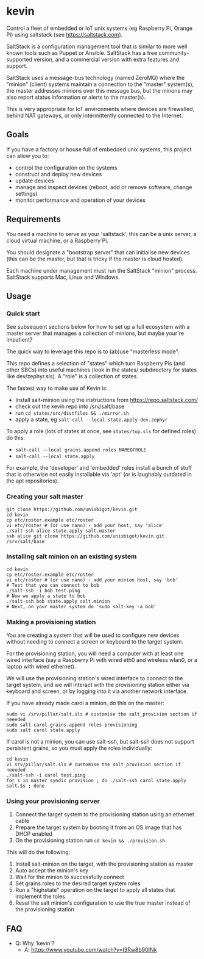 # kevin
Control a fleet of embedded or IoT unix systems (eg Raspberry Pi, Orange Pi) using saltstack
(see https://saltstack.com).

SaltStack is a configuration management tool that is similar to 
more well known tools such as Puppet or Ansible.  SaltStack has a free
community-supported version, and a commercial version with extra
features and support.

SaltStack uses a message-bus technology (named ZeroMQ) where the "minion" (client) systems
maintain a connection to the "master" system(s), the master addresses minions
over this message bus, but the minons may also report status information or
alerts to the master(s).

This is very appropriate for IoT environments where devices are firewalled,
behind NAT gateways, or only intermittently connected to the Internet. 

## Goals

If you have a factory or house full of embedded unix systems, this 
project can allow you to:

  * control the configuration on the systems
  * construct and deploy new devices
  * update devices
  * manage and inspect devices (reboot, add or remove software, change settings)
  * monitor performance and operation of your devices

## Requirements

You need a machine to serve as your 'saltstack', this can be a unix server, a
cloud virtual machine, or a Raspberry Pi.

You should designate a "bootstrap server" that can initialise new devices
(this can be the master, but that is tricky if the master is cloud hosted).

Each machine under management must run the SaltStack "minion" process.
SaltStack supports Mac, Linux and Windows.

## Usage

### Quick start

See subsequent sections below for how to set up a full ecosystem with a master server that
manages a collection of minions, but maybe your're impatient?

The quick way to leverage this repo is to (ab)use "masterless mode".

This repo defines a selection of "states" which turn Raspberry Pis
(and other SBCs) into useful machines (look in the states/
subdirectory for states like dev/zephyr.sls).     A "role" is a collection of
states.

The fastest way to make use of Kevin is:

  * Install salt-minion using the instructions from
    https://repo.saltstack.com/
  * check out the kevin repo into /srv/salt/base
  * run `cd states/src/distfiles && ./mirror.sh`
  * apply a state, eg `salt-call --local state.apply dev.zephyr`
  
To apply a role (lots of states at once, see `states/top.sls` for
defined roles) do this:

  * `salt-call --local grains.append roles NAMEOFROLE`
  * `salt-call --local state.apply`

For example, the 'developer' and 'embedded' roles install a bunch of stuff that
is otherwise not easily installable via 'apt' (or is laughably
outdated in the apt repositories).

### Creating your salt master

```
git clone https://github.com/unixbigot/kevin.git
cd kevin
cp etc/roster.example etc/roster
vi etc/roster # (or use nano) - add your host, say 'alice'
./salt-ssh alice state.apply salt.master
ssh alice git clone https://github.com/unixbigot/kevin.git /srv/salt/base
```

### Installing salt minion on an existing system

```
cd kevin
cp etc/roster.example etc/roster
vi etc/roster # (or use nano) - add your minion host, say 'bob'
# Test that you can connect to bob
./salt-ssh -i bob test.ping
# Now we apply a state to bob
./salt-ssh bob state.apply salt.minion
# Next, on your master system do 'sudo salt-key -a bob'
```

### Making a provisioning station

You are creating a system that will be used to configure new devices
without needing to connect a screen or keyboard to the target system.

For the provisioning station, you will need a computer with at least
one wired interface (say a Raspberry Pi with wired eth0 and wireless
wlan0, or a laptop with wired ethernet).

We will use the provisioning station's wired interface to connect to
the target system, and we will interact with the provisioning station
either via keyboard and screen, or by logging into it via another
network interface.

If you have already made carol a minion, do this on the master:

```
sudo vi /srv/pillar/salt.sls # customise the salt_provision section if neeeded
sudo salt carol grains.append roles provisioning
sudo salt carol state.apply
```

If carol is not a minion, you can use salt-ssh, but salt-ssh does not support persistent grains, so you must apply the roles individually:

```
cd kevin
vi srv/pillar/salt.sls # customise the salt_provision section if neeeded
./salt-ssh -i carol test.ping
for s in master syndic provision ; do ./salt-ssh carol state.apply salt.$s ; done
```

### Using your provisioning server

 1. Connect the target system to the provisioning station using an ethernet cable 
 2. Prepare the target system by booting it from an OS image that has DHCP enabled
 3. On the provisioning station run `cd kevin && ./provision.sh`

This will do the following:

 1. Install salt-minion on the target, with the provisioning station as master
 2. Auto accept the minion's key
 3. Wait for the minion to successfully connect
 4. Set grains.roles to the desired target system roles
 5. Run a "highstate" operation on the target to apply all states that implement the roles
 6. Reset the salt minion's configuration to use the true master instead of the provisioning station

## FAQ

* Q: Why 'kevin'?
  * A: https://www.youtube.com/watch?v=I3Rw8b90INk
